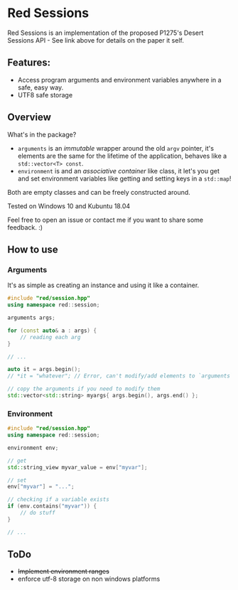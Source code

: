 # Red Sessions
Red Sessions is an implementation of the proposed P1275's Desert Sessions API - See link above for details on the paper it self.

## Features:
- Access program arguments and environment variables anywhere in a safe, easy way.
- UTF8 safe storage

## Overview
What's in the package?

- `arguments` is an _immutable_ wrapper around the old `argv` pointer, it's elements are the same for the lifetime of the application, behaves like a `std::vector<T> const`.
- `environment` is and an _associative container_ like class, it let's you get and set environment variables like getting and setting keys in a `std::map`!

Both are empty classes and can be freely constructed around.

Tested on Windows 10 and Kubuntu 18.04

Feel free to open an issue or contact me if you want to share some feedback. :)

## How to use
### Arguments
It's as simple as creating an instance and using it like a container.

```cpp
#include "red/session.hpp"
using namespace red::session;

arguments args;

for (const auto& a : args) {
    // reading each arg
}

// ...

auto it = args.begin();
// *it = "whatever"; // Error, can't modify/add elements to `arguments`

// copy the arguments if you need to modify them
std::vector<std::string> myargs{ args.begin(), args.end() };
```

### Environment
```cpp
#include "red/session.hpp"
using namespace red::session;

environment env;

// get
std::string_view myvar_value = env["myvar"];

// set
env["myvar"] = "...";

// checking if a variable exists
if (env.contains("myvar")) {
    // do stuff
}

// ...
```

## ToDo
- ~~Implement environment ranges~~
- enforce utf-8 storage on non windows platforms